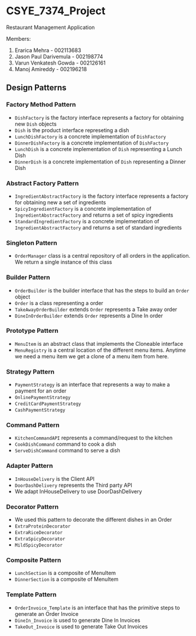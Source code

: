 # CSYE_7374_Project
Restaurant Management Application

Members:
1. Erarica Mehra -	002113683
2. Jason Paul Darivemula -	002198774
3. Varun Venkatesh Gowda - 002126161
4. Manoj Amireddy	- 002196218

## Design Patterns

### Factory Method Pattern
- `DishFactory` is the factory interface represents a factory for obtaining new `Dish` objects
- `Dish` is the product interface represeting a dish
- `LunchDishFactory` is a concrete implementation of `DishFactory`
- `DinnerDishFactory` is a concrete implementation of `DishFactory`
- `LunchDish` is a concrete implementation of `Dish` representing a Lunch Dish
- `DinnerDish` is a concrete implementation of `Dish` representing a Dinner Dish

### Abstract Factory Pattern
- `IngredientAbstractFactory` is the factory interface represents a factory for obtaining new a set of ingredients
- `SpicyIngredientFactory` is a concrete implementation of  `IngredientAbstractFactory` and returns a set of spicy ingredients
- `StandardIngredientFactory` is a concrete implementation of  `IngredientAbstractFactory` and returns a set of standard ingredients

### Singleton Pattern
- `OrderManager` class is a central repository of all orders in the application. We return a single instance of this class

### Builder Pattern
- `OrderBuilder` is the builder interface that has the steps to build an `Order` object
- `Order` is a class representing a order
- `TakeAwayOrderBuilder` extends `Order` represents a Take away order
- `DineInOrderBuilder` extends `Order` represents a Dine In order

### Prototype Pattern 
- `MenuItem` is an abstract class that implements the Cloneable interface
- `MenuRegistry` is a central location of the different menu items. Anytime we need a menu item we get a clone of a menu item from here.

### Strategy Pattern 
- `PaymentStrategy` is an interface that represents a way to make a payment for an order
- `OnlinePaymentStrategy`
- `CreditCardPaymentStrategy`
- `CashPaymentStrategy`

### Command Pattern 
- `KitchenCommandAPI` represents a command/request to the kitchen
- `CookDishCommand` command to cook a dish
- `ServeDishCommand` command to serve a dish

### Adapter Pattern 
- `InHouseDelivery` is the Client API
- `DoorDashDelivery` represents the Third party API
- We adapt InHouseDelivery to use DoorDashDelivery

### Decorator Pattern 
- We used this pattern to decorate the different dishes in an Order
- `ExtraProteinDecorator`
- `ExtraRiceDecorator`
- `ExtraSpicyDecorator`
- `MildSpicyDecorator`

### Composite Pattern
- `LunchSection` is a composite of MenuItem
- `DinnerSection` is a composite of MenuItem

### Template Pattern
- `OrderInvoice_Template` is an interface that has the primitive steps to generate an Order Invoice
- `DineIn_Invoice` is used to generate Dine In Invoices
- `TakeOut_Invoice` is used to generate Take Out Invoices